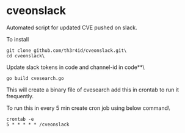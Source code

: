 # cveonslack
Automated script for updated CVE pushed on slack.

To install

```
git clone github.com/th3r4id/cveonslack.git\
cd cveonslack\
```
Update slack tokens in code and channel-id in code**\
```
go build cvesearch.go
```

This will create a binary file of cvesearch add this in crontab to run it frequently.

To run this in every 5 min create cron job using below command\
```
crontab -e
5 * * * * * /cveonslack
```

